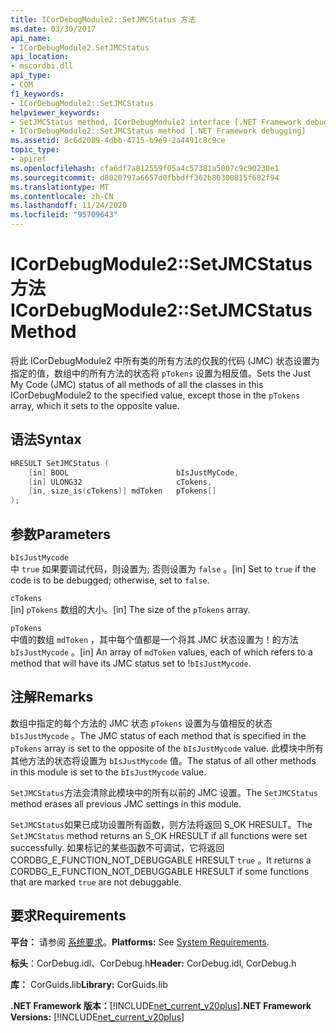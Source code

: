 ```yaml
---
title: ICorDebugModule2::SetJMCStatus 方法
ms.date: 03/30/2017
api_name:
- ICorDebugModule2.SetJMCStatus
api_location:
- mscordbi.dll
api_type:
- COM
f1_keywords:
- ICorDebugModule2::SetJMCStatus
helpviewer_keywords:
- SetJMCStatus method, ICorDebugModule2 interface [.NET Framework debugging]
- ICorDebugModule2::SetJMCStatus method [.NET Framework debugging]
ms.assetid: 8c6d2089-4dbb-4715-b9e9-2a4491c8c9ce
topic_type:
- apiref
ms.openlocfilehash: cfa6df7a812559f05a4c57381a5007c9c90238e1
ms.sourcegitcommit: d8020797a6657d0fbbdff362b80300815f682f94
ms.translationtype: MT
ms.contentlocale: zh-CN
ms.lasthandoff: 11/24/2020
ms.locfileid: "95709643"
---
```

# <a name="icordebugmodule2setjmcstatus-method"></a><span data-ttu-id="f0d4c-102">ICorDebugModule2::SetJMCStatus 方法</span><span class="sxs-lookup"><span data-stu-id="f0d4c-102">ICorDebugModule2::SetJMCStatus Method</span></span>

<span data-ttu-id="f0d4c-103">将此 ICorDebugModule2 中所有类的所有方法的仅我的代码 (JMC) 状态设置为指定的值，数组中的所有方法的状态将 `pTokens` 设置为相反值。</span><span class="sxs-lookup"><span data-stu-id="f0d4c-103">Sets the Just My Code (JMC) status of all methods of all the classes in this ICorDebugModule2 to the specified value, except those in the `pTokens` array, which it sets to the opposite value.</span></span>  
  
## <a name="syntax"></a><span data-ttu-id="f0d4c-104">语法</span><span class="sxs-lookup"><span data-stu-id="f0d4c-104">Syntax</span></span>  
  
```cpp  
HRESULT SetJMCStatus (  
    [in] BOOL                        bIsJustMyCode,  
    [in] ULONG32                     cTokens,  
    [in, size_is(cTokens)] mdToken   pTokens[]  
);  
```  
  
## <a name="parameters"></a><span data-ttu-id="f0d4c-105">参数</span><span class="sxs-lookup"><span data-stu-id="f0d4c-105">Parameters</span></span>  

 `bIsJustMycode`  
 <span data-ttu-id="f0d4c-106">中 `true` 如果要调试代码，则设置为; 否则设置为 `false` 。</span><span class="sxs-lookup"><span data-stu-id="f0d4c-106">[in] Set to `true` if the code is to be debugged; otherwise, set to `false`.</span></span>  
  
 `cTokens`  
 <span data-ttu-id="f0d4c-107">[in] `pTokens` 数组的大小。</span><span class="sxs-lookup"><span data-stu-id="f0d4c-107">[in] The size of the `pTokens` array.</span></span>  
  
 `pTokens`  
 <span data-ttu-id="f0d4c-108">中值的数组 `mdToken` ，其中每个值都是一个将其 JMC 状态设置为！的方法 `bIsJustMycode` 。</span><span class="sxs-lookup"><span data-stu-id="f0d4c-108">[in] An array of `mdToken` values, each of which refers to a method that will have its JMC status set to !`bIsJustMycode`.</span></span>  
  
## <a name="remarks"></a><span data-ttu-id="f0d4c-109">注解</span><span class="sxs-lookup"><span data-stu-id="f0d4c-109">Remarks</span></span>  

 <span data-ttu-id="f0d4c-110">数组中指定的每个方法的 JMC 状态 `pTokens` 设置为与值相反的状态 `bIsJustMycode` 。</span><span class="sxs-lookup"><span data-stu-id="f0d4c-110">The JMC status of each method that is specified in the `pTokens` array is set to the opposite of the `bIsJustMycode` value.</span></span> <span data-ttu-id="f0d4c-111">此模块中所有其他方法的状态将设置为 `bIsJustMycode` 值。</span><span class="sxs-lookup"><span data-stu-id="f0d4c-111">The status of all other methods in this module is set to the `bIsJustMycode` value.</span></span>  
  
 <span data-ttu-id="f0d4c-112">`SetJMCStatus`方法会清除此模块中的所有以前的 JMC 设置。</span><span class="sxs-lookup"><span data-stu-id="f0d4c-112">The `SetJMCStatus` method erases all previous JMC settings in this module.</span></span>  
  
 <span data-ttu-id="f0d4c-113">`SetJMCStatus`如果已成功设置所有函数，则方法将返回 S_OK HRESULT。</span><span class="sxs-lookup"><span data-stu-id="f0d4c-113">The `SetJMCStatus` method returns an S_OK HRESULT if all functions were set successfully.</span></span> <span data-ttu-id="f0d4c-114">如果标记的某些函数不可调试，它将返回 CORDBG_E_FUNCTION_NOT_DEBUGGABLE HRESULT `true` 。</span><span class="sxs-lookup"><span data-stu-id="f0d4c-114">It returns a CORDBG_E_FUNCTION_NOT_DEBUGGABLE HRESULT if some functions that are marked `true` are not debuggable.</span></span>  
  
## <a name="requirements"></a><span data-ttu-id="f0d4c-115">要求</span><span class="sxs-lookup"><span data-stu-id="f0d4c-115">Requirements</span></span>  

 <span data-ttu-id="f0d4c-116">**平台：** 请参阅 [系统要求](../../get-started/system-requirements.md)。</span><span class="sxs-lookup"><span data-stu-id="f0d4c-116">**Platforms:** See [System Requirements](../../get-started/system-requirements.md).</span></span>  
  
 <span data-ttu-id="f0d4c-117">**标头**：CorDebug.idl、CorDebug.h</span><span class="sxs-lookup"><span data-stu-id="f0d4c-117">**Header:** CorDebug.idl, CorDebug.h</span></span>  
  
 <span data-ttu-id="f0d4c-118">**库：** CorGuids.lib</span><span class="sxs-lookup"><span data-stu-id="f0d4c-118">**Library:** CorGuids.lib</span></span>  
  
 <span data-ttu-id="f0d4c-119">**.NET Framework 版本：**[!INCLUDE[net_current_v20plus](../../../../includes/net-current-v20plus-md.md)]</span><span class="sxs-lookup"><span data-stu-id="f0d4c-119">**.NET Framework Versions:** [!INCLUDE[net_current_v20plus](../../../../includes/net-current-v20plus-md.md)]</span></span>
